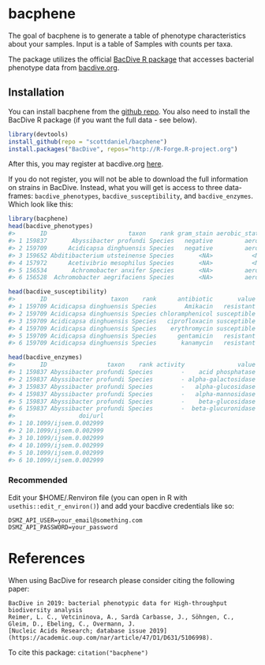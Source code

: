 
<!-- README.md is generated from README.Rmd. Please edit that file -->

# bacphene

<!-- badges: start -->
<!-- badges: end -->

The goal of bacphene is to generate a table of phenotype characteristics
about your samples. Input is a table of Samples with counts per taxa.

The package utilizes the official [BacDive R
package](https://r-forge.r-project.org/R/?group_id=1573) that accesses
bacterial phenotype data from [bacdive.org](https://bacdive.dsmz.de).

## Installation

You can install bacphene from the [github
repo](https://github.com/scottdaniel/bacphene). You also need to install
the BacDive R package (if you want the full data - see below).

``` r
library(devtools)
install_github(repo = "scottdaniel/bacphene")
install.packages("BacDive", repos="http://R-Forge.R-project.org")
```

After this, you may register at bacdive.org
[here](https://api.bacdive.dsmz.de/login).

If you do not register, you will not be able to download the full
information on strains in BacDive. Instead, what you will get is access
to three data-frames: `bacdive_phenotypes`, `bacdive_susceptibility`,
and `bacdive_enzymes`. Which look like this:

``` r
library(bacphene)
head(bacdive_phenotypes)
#>       ID                       taxon    rank gram_stain aerobic_status
#> 1 159837       Abyssibacter profundi Species   negative         aerobe
#> 2 159709      Acidicapsa dinghuensis Species   negative         aerobe
#> 3 159652 Abditibacterium utsteinense Species       <NA>           <NA>
#> 4 157972      Acetivibrio mesophilus Species       <NA>           <NA>
#> 5 156534       Achromobacter anxifer Species       <NA>         aerobe
#> 6 156528  Achromobacter aegrifaciens Species       <NA>         aerobe
```

``` r
head(bacdive_susceptibility)
#>       ID                  taxon    rank      antibiotic       value
#> 1 159709 Acidicapsa dinghuensis Species        Amikacin   resistant
#> 2 159709 Acidicapsa dinghuensis Species chloramphenicol susceptible
#> 3 159709 Acidicapsa dinghuensis Species   ciprofloxacin susceptible
#> 4 159709 Acidicapsa dinghuensis Species    erythromycin susceptible
#> 5 159709 Acidicapsa dinghuensis Species      gentamicin   resistant
#> 6 159709 Acidicapsa dinghuensis Species       kanamycin   resistant
```

``` r
head(bacdive_enzymes)
#>       ID                 taxon    rank activity               value       ec
#> 1 159837 Abyssibacter profundi Species        -    acid phosphatase  3.1.3.2
#> 2 159837 Abyssibacter profundi Species        - alpha-galactosidase 3.2.1.22
#> 3 159837 Abyssibacter profundi Species        -   alpha-glucosidase 3.2.1.20
#> 4 159837 Abyssibacter profundi Species        -   alpha-mannosidase 3.2.1.24
#> 5 159837 Abyssibacter profundi Species        -    beta-glucosidase 3.2.1.21
#> 6 159837 Abyssibacter profundi Species        -  beta-glucuronidase 3.2.1.31
#>                  doi/url
#> 1 10.1099/ijsem.0.002999
#> 2 10.1099/ijsem.0.002999
#> 3 10.1099/ijsem.0.002999
#> 4 10.1099/ijsem.0.002999
#> 5 10.1099/ijsem.0.002999
#> 6 10.1099/ijsem.0.002999
```

### Recommended

Edit your $HOME/.Renviron file (you can open in R with
`usethis::edit_r_environ()`) and add your bacdive credentials like so:

    DSMZ_API_USER=your_email@something.com
    DSMZ_API_PASSWORD=your_password

# References

When using BacDive for research please consider citing the following
paper:

    BacDive in 2019: bacterial phenotypic data for High-throughput biodiversity analysis
    Reimer, L. C., Vetcininova, A., Sardà Carbasse, J., Söhngen, C., Gleim, D., Ebeling, C., Overmann, J.
    [Nucleic Acids Research; database issue 2019](https://academic.oup.com/nar/article/47/D1/D631/5106998).

To cite this package: `citation("bacphene")`
